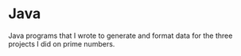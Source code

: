 # Java
Java programs that I wrote to generate and format data for the three projects I did on prime numbers.
